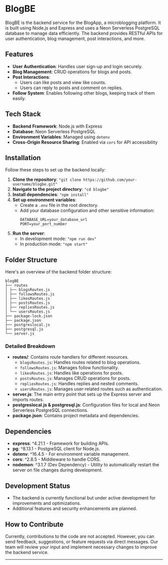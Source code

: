 # BlogBE

BlogBE is the backend service for the BlogApp, a microblogging platform. It is built using Node.js and Express and uses a Neon Serverless PostgreSQL database to manage data efficiently. The backend provides RESTful APIs for user authentication, blog management, post interactions, and more.

## Features

- **User Authentication**: Handles user sign-up and login securely.
- **Blog Management**: CRUD operations for blogs and posts.
- **Post Interactions**:
  - Users can like posts and view like counts.
  - Users can reply to posts and comment on replies.
- **Follow System**: Enables following other blogs, keeping track of them easily.

## Tech Stack

- **Backend Framework**: Node.js with Express
- **Database**: Neon Serverless PostgreSQL
- **Environment Variables**: Managed using `dotenv`
- **Cross-Origin Resource Sharing**: Enabled via `cors` for API accessibility

## Installation

Follow these steps to set up the backend locally:

1. **Clone the repository**:
   `"git clone https://github.com/your-username/blogbe.git"`
2. **Navigate to the project directory**:
   `"cd blogbe"`
3. **Install dependencies**:
   `"npm install"`
4. **Set up environment variables**:
   - Create a `.env` file in the root directory.
   - Add your database configuration and other sensitive information:
     ```
     DATABASE_URL=your_database_url
     PORT=your_port_number
     ```
5. **Run the server**:
   - In development mode:
     `"npm run dev"`
   - In production mode:
     `"npm start"`

## Folder Structure

Here's an overview of the backend folder structure:
```
blogBE
├── routes
│ ├── blogsRoutes.js
│ ├── followsRoutes.js
│ ├── likesRoutes.js
│ ├── postsRoutes.js
│ ├── repliesRoutes.js
│ └── usersRoutes.js
├── package-lock.json
├── package.json
├── postgreslocal.js
├── postgresql.js
└── server.js
```

### Detailed Breakdown

- **routes/**: Contains route handlers for different resources.
  - `blogsRoutes.js`: Handles routes related to blog operations.
  - `followsRoutes.js`: Manages follow functionality.
  - `likesRoutes.js`: Handles like operations for posts.
  - `postsRoutes.js`: Manages CRUD operations for posts.
  - `repliesRoutes.js`: Handles replies and nested comments.
  - `usersRoutes.js`: Manages user-related routes such as authentication.
- **server.js**: The main entry point that sets up the Express server and imports routes.
- **postgreslocal.js & postgresql.js**: Configuration files for local and Neon Serverless PostgreSQL connections.
- **package.json**: Contains project metadata and dependencies.

## Dependencies

- **express**: ^4.21.1 - Framework for building APIs.
- **pg**: ^8.13.1 - PostgreSQL client for Node.js.
- **dotenv**: ^16.4.5 - For environment variable management.
- **cors**: ^2.8.5 - Middleware to handle CORS.
- **nodemon**: ^3.1.7 (Dev Dependency) - Utility to automatically restart the server on file changes during development.

## Development Status

- The backend is currently functional but under active development for improvements and optimizations.
- Additional features and security enhancements are planned.

## How to Contribute

Currently, contributions to the code are not accepted. However, you can send feedback, suggestions, or feature requests via direct messages. Our team will review your input and implement necessary changes to improve the backend service.

---
